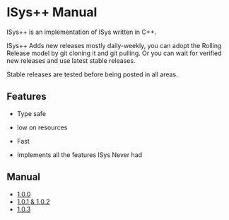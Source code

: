 # ISys++ Manual

ISys++ is an implementation of ISys written in C++.

ISys++ Adds new releases mostly daily-weekly, you can adopt the Rolling Release model by git cloning it and git pulling. Or you can wait for verified new releases and use latest stable releases.

Stable releases are tested before being posted in all areas.

## Features

- Type safe

- low on resources

- Fast

- Implements all the features ISys Never had

## Manual

- [1.0.0](./manual/1/1.0.0/index.md)
- [1.0.1 & 1.0.2](./manual/1/1.0.1/index.md)
- [1.0.3](./manual/1/1.0.3/index.md)

<!-- ### B

- [`baselib`](./manual/1.0.0/baselib.md)

### I

- [`Inner Workings`](./manual/1.0.0/workings.md)
### V

- [`keywords`](./manual/1.0.0/keywords.md) -->

